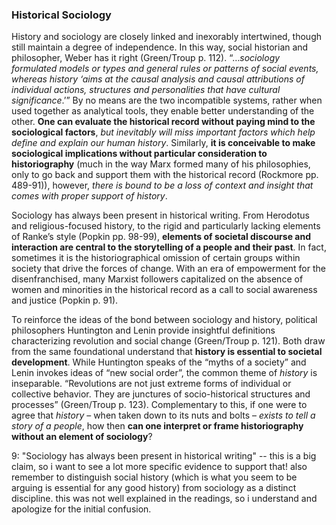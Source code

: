 ### Historical Sociology

History and sociology are closely linked and inexorably intertwined, though still maintain a degree of independence. In this way, social historian and philosopher, Weber has it right (Green/Troup p. 112). “…_sociology formulated models or types and general rules or patterns of social events, whereas history ‘aims at the causal analysis and causal attributions of individual actions, structures and personalities that have cultural significance_.’” By no means are the two incompatible systems, rather when used together as analytical tools, they enable better understanding of the other. **One can evaluate the historical record without paying mind to the sociological factors**, _but inevitably will miss important factors which help define and explain our human history_. Similarly, **it is conceivable to make sociological implications without particular consideration to historiography** (much in the way Marx formed many of his philosophies, only to go back and support them with the historical record (Rockmore pp. 489-91)), however, _there is bound to be a loss of context and insight that comes with proper support of history_.

Sociology has always been present in historical writing. From Herodotus and religious-focused history, to the rigid and particularly lacking elements of Ranke’s style (Popkin pp. 98-99), **elements of societal discourse and interaction are central to the storytelling of a people and their past**. In fact, sometimes it is the historiographical omission of certain groups within society that drive the forces of change. With an era of empowerment for the disenfranchised, many Marxist followers capitalized on the absence of women and minorities in the historical record as a call to social awareness and justice (Popkin p. 91).

To reinforce the ideas of the bond between sociology and history, political philosophers Huntington and Lenin provide insightful definitions characterizing revolution and social change (Green/Troup p. 121). Both draw from the same foundational understand that **history is essential to societal development**. While Huntington speaks of the “myths of a society” and Lenin invokes ideas of “new social order”, the common theme of _history_ is inseparable. “Revolutions are not just extreme forms of individual or collective behavior. They are junctures of socio-historical structures and processes” (Green/Troup p. 123). Complementary to this, if one were to agree that _history_ – when taken down to its nuts and bolts – _exists to tell a story of a people_, how then **can one interpret or frame historiography without an element of sociology**?

9: "Sociology has always been present in historical writing" -- this is a big claim, so i want to see a lot more specific evidence to support that! also remember to distinguish social history (which is what you seem to be arguing is essential for any good history) from sociology as a distinct discipline. this was not well explained in the readings, so i understand and apologize for the initial confusion.
